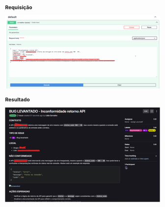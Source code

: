 ### Requisição
![Request feita](imagem_2025-08-15_014925599.png)

### Resultado
![Issue criada no Gitlab](image-2.png)  

